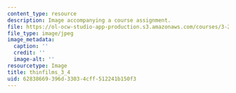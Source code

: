 ```yaml
---
content_type: resource
description: Image accompanying a course assignment.
file: https://ol-ocw-studio-app-production.s3.amazonaws.com/courses/3-22-mechanical-behavior-of-materials-spring-2008/62838669396d33034cff512241b150f3_thinfilms_3_4.jpg
file_type: image/jpeg
image_metadata:
  caption: ''
  credit: ''
  image-alt: ''
resourcetype: Image
title: thinfilms_3_4
uid: 62838669-396d-3303-4cff-512241b150f3
---
```

